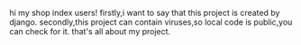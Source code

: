 hi my shop index users!
firstly,i want to say that this project is created by django.
secondly,this project can contain viruses,so local code is public,you can check for it.
that's all about my project.
